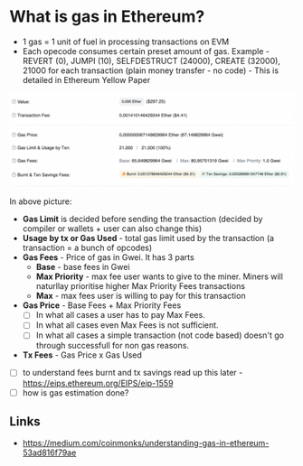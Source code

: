# What is gas in Ethereum?

* 1 gas = 1 unit of fuel in processing transactions on EVM
* Each opecode consumes certain preset amount of gas. Example - REVERT (0), JUMPI (10), SELFDESTRUCT (24000), CREATE (32000), 21000 for each transaction (plain money transfer - no code) - This is detailed in Ethereum Yellow Paper

![](https://github.com/psrvere/solidity-projects/blob/master/images/etherscan_gas.png)

In above picture:
* **Gas Limit** is decided before sending the transaction (decided by compiler or wallets + user can also change this)
* **Usage by tx or Gas Used** - total gas limit used by the transaction (a transaction =  a bunch of opcodes)
* **Gas Fees** - Price of gas in Gwei. It has 3 parts
    -  **Base** - base fees in Gwei
    - **Max Priority** - max fee user wants to give to the miner. Miners will naturllay prioritise higher Max Priority Fees transactions
    - **Max** - max fees user is willing to pay for this transaction
* **Gas Price** - Base Fees + Max Priority Fees
    - [ ] In what all cases a user has to pay Max Fees.
    - [ ] In what all cases even Max Fees is not sufficient.
    - [ ] In what all cases a simple transaction (not code based) doesn't go through successfull for non gas reasons.
* **Tx Fees** - Gas Price x Gas Used

- [ ] to understand fees burnt and tx savings read up this later - https://eips.ethereum.org/EIPS/eip-1559
- [ ] how is gas estimation done?

## Links

- https://medium.com/coinmonks/understanding-gas-in-ethereum-53ad816f79ae

